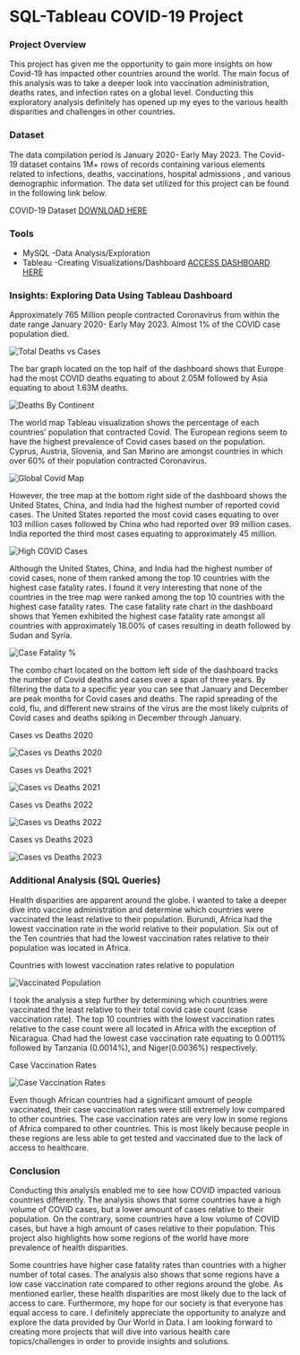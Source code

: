 # SQL-Tableau COVID-19 Project


### Project Overview
 This project has given me the opportunity to gain more insights on how Covid-19 has impacted other countries around the world. The main focus of this analysis was to take a deeper look into vaccination administration, deaths rates, and infection rates on a global level. Conducting this exploratory analysis definitely has opened up my eyes to the various health disparities and challenges in other countries.

 ### Dataset
 The data compilation period is January 2020-  Early May 2023. The Covid-19 dataset contains 1M+ rows of records containing various elements related to infections, deaths, vaccinations,  hospital admissions , and various demographic information. The data set utilized for this project can be found in the following link below.

COVID-19 Dataset [DOWNLOAD HERE](https://ourworldindata.org/covid-deaths)

### Tools
- MySQL -Data Analysis/Exploration
- Tableau -Creating Visualizations/Dashboard [ACCESS DASHBOARD HERE](https://public.tableau.com/app/profile/trevanti.whtifield/viz/Covid-19Dashboard_17151999577630/CovidDashboard1)


### Insights: Exploring Data Using Tableau Dashboard
Approximately 765 Million people contracted Coronavirus from within the date range January 2020- Early May 2023. Almost 1% of the COVID case population died. 

![Total Deaths vs Cases](https://github.com/Trevanti93/SQL-Covid-19-Project/assets/168140047/74282505-259c-43f2-b334-a31b4a65e1ed)


The bar graph located on the top half of the dashboard shows that Europe had the most COVID deaths equating to about 2.05M followed by Asia equating to about 1.63M deaths.

![Deaths By Continent](https://github.com/Trevanti93/SQL-Covid-19-Project/assets/168140047/b1bd771f-f0ca-4517-a0db-e67ae5745d42)


 The world map Tableau visualization shows the percentage of each countries’ population that contracted Covid. The European regions seem to have the highest prevalence of Covid cases based on the population. Cyprus, Austria, Slovenia, and San Marino are amongst countries in which over 60% of their population contracted Coronavirus. 

 ![Global Covid Map](https://github.com/Trevanti93/SQL-Covid-19-Project/assets/168140047/ec00d29c-7bb0-4a00-a02c-7c10b7119f63)


However, the tree map at the bottom right side of the dashboard shows the United States, China, and India had the highest number of reported covid cases. The United States reported the most covid cases equating to over 103 million cases followed by China who had reported over 99 million cases. India reported the third most cases equating to approximately 45 million. 

![High COVID Cases](https://github.com/Trevanti93/SQL-Covid-19-Project/assets/168140047/0ae663af-1aed-4c50-bba7-c0209d28a9cc)


Although the United States, China, and India had the highest number of covid cases, none of them ranked among the top 10 countries with the highest case fatality rates. I found it very interesting that none of the countries in the tree map were ranked among the top 10 countries with the highest case fatality rates. The case fatality rate chart in the dashboard shows that Yemen exhibited the highest case fatality rate amongst all countries with approximately 18.00% of cases resulting in death followed by Sudan and Syria.

![Case Fatality %](https://github.com/Trevanti93/SQL-Covid-19-Project/assets/168140047/cbded584-cbbd-4bbc-849f-134c8e8c8741)


The combo chart located on the bottom left side of the dashboard tracks the number of Covid deaths and cases over a span of three years. By filtering the data to a specific year you can see that January and December are peak months for Covid cases and deaths. The rapid spreading of the cold, flu, and different new strains of the virus are the most likely culprits of Covid cases and deaths spiking in December through January.

Cases vs Deaths 2020

![Cases vs Deaths 2020](https://github.com/Trevanti93/SQL-Covid-19-Project/assets/168140047/db1d7e04-64bb-452e-a7a7-7de673651458)

Cases vs Deaths 2021

![Cases vs Deaths 2021](https://github.com/Trevanti93/SQL-Covid-19-Project/assets/168140047/017398a9-d3f0-4cad-9c7f-3147ac6eaa24)

Cases vs Deaths 2022

![Cases vs Deaths 2022](https://github.com/Trevanti93/SQL-Covid-19-Project/assets/168140047/49a04851-a955-4b41-98e6-c05572db9c95)


Cases vs Deaths 2023

![Cases vs Deaths 2023](https://github.com/Trevanti93/SQL-Covid-19-Project/assets/168140047/62085165-defc-4fc5-8da7-12622727588f)


### Additional Analysis (SQL Queries)
Health disparities are apparent around the globe. I wanted to take a deeper dive into vaccine administration and determine which countries were vaccinated the least relative to their population. Burundi, Africa had the lowest vaccination rate in the world relative to their population. Six out of the Ten countries that had the lowest vaccination rates relative to their population was located in Africa. 

Countries with lowest vaccination rates relative to population

![Vaccinated Population](https://github.com/Trevanti93/SQL-Covid-19-Project/assets/168140047/564a6b1c-5dc5-4208-a70c-a03240c464b5)


I took the analysis a step further by determining which countries were vaccinated the least relative to their total covid case count (case vaccination rate). The top 10 countries with the lowest vaccination rates relative to the case count were all located in Africa with the exception of Nicaragua.  Chad had the lowest case vaccination rate equating to 0.0011% followed by Tanzania (0.0014%), and Niger(0.0036%) respectively. 

Case Vaccination Rates

![Case Vaccination Rates](https://github.com/Trevanti93/SQL-Covid-19-Project/assets/168140047/07dce595-0de0-4a6e-bbc9-1638372d28a2)


Even though African countries had a significant amount of people vaccinated, their case vaccination rates were still extremely low compared to other countries. The case vaccination rates are very low in some regions of Africa compared to other countries. This is most likely because people in these regions are less able to get tested and vaccinated due to the lack of access to healthcare. 



### Conclusion
Conducting this analysis enabled me to see how COVID impacted various countries differently. The analysis shows that some countries have a high volume of COVID cases, but a lower amount of cases relative to their population. On the contrary, some countries have a low volume of COVID cases, but have a high amount of cases relative to their population. This project also highlights how some regions of the world have more prevalence of health disparities.  

Some countries have higher case fatality rates than countries with a higher number of total cases. The analysis also shows that some regions have a low case vaccination rate compared to other regions around the globe. As mentioned earlier, these health disparities are most likely due to the lack of access to care. Furthermore, my hope for our society is that everyone has equal access to care. I definitely appreciate the opportunity to analyze and explore the data provided by Our World in Data. I am looking forward to creating more projects that will dive into various health care topics/challenges in order to provide insights and solutions.


